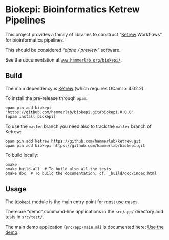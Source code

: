 Biokepi: Bioinformatics Ketrew Pipelines
========================================

This project provides a family of libraries to construct
“[Ketrew](http://seb.mondet.org/software/ketrew/) Workflows” for
bioinformatics pipelines.

This should be considered *“alpha / preview”* software.

See the documentation at 
[`www.hammerlab.org/biokepi/`](http://www.hammerlab.org/biokepi/).

Build
-----

The main dependency is [Ketrew](http://seb.mondet.org/software/ketrew/) (which
requires OCaml ≥ 4.02.2).

To install the pre-release through `opam`:

    opam pin add biokepi "https://github.com/hammerlab/biokepi.git#biokepi.0.0.0"
    [opam install biokepi]

To use the `master` branch you need also to track the `master` branch of Ketrew:

    opam pin add ketrew https://github.com/hammerlab/ketrew.git
    opam pin add biokepi https://github.com/hammerlab/biokepi.git


To build locally:

    omake
    omake build-all  # To build also all the tests
    omake doc  # To build the documentation, cf. _build/doc/index.html

Usage
-----

The `Biokepi` module is the main entry point for most use cases.

There are “demo” command-line applications in the `src/app/` directory and
tests in `src/test/`.

The main demo application (`src/app/main.ml`) is documented here: [Use the
demo](src/doc/Use_the_demo.md).
